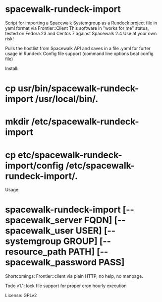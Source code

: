 # spacewalk-rundeck-import

Script for importing a Spacewalk Systemgroup as a Rundeck project file in yaml format via Frontier::Client
This software in "works for me" status, tested on Fedora 23 and Centos 7 against Spacewalk 2.4
Use at your own risk!

Pulls the hostlist from Spacewalk API and saves in a file <systemgroup>.yaml for furter usage in Rundeck
Config file support (command line options beat config file)

Install:

# cp usr/bin/spacewalk-rundeck-import /usr/local/bin/.
# mkdir  /etc/spacewalk-rundeck-import
# cp etc/spacewalk-rundeck-import/config /etc/spacewalk-rundeck-import/.

Usage:
# spacewalk-rundeck-import [--spacewalk_server FQDN] [--spacewalk_user USER] [--systemgroup GROUP] [--resource_path PATH] [--spacewalk_password PASS]


Shortcomings:
Frontier::client via plain HTTP, no help, no manpage.

Todo v1.1:
lock file support for proper cron.hourly execution

License: GPLv2
